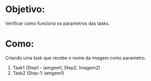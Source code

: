 # Objetivo:
Verificar como funciona os parametros das tasks.

# Como:
Criando uma task que recebe o nome da imagem como parametro.


1. Task1 (Step1 - iamgem1, Step2, Imagem2)
2. Task2 (Step-1: iamgem1)